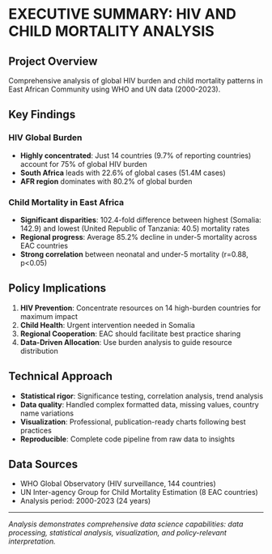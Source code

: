 # EXECUTIVE SUMMARY: HIV AND CHILD MORTALITY ANALYSIS

## Project Overview
Comprehensive analysis of global HIV burden and child mortality patterns in East African Community using WHO and UN data (2000-2023).

## Key Findings

### HIV Global Burden
- **Highly concentrated**: Just 14 countries (9.7% of reporting countries) account for 75% of global HIV burden
- **South Africa** leads with 22.6% of global cases (51.4M cases)
- **AFR region** dominates with 80.2% of global burden

### Child Mortality in East Africa
- **Significant disparities**: 102.4-fold difference between highest (Somalia: 142.9) and lowest (United Republic of Tanzania: 40.5) mortality rates
- **Regional progress**: Average 85.2% decline in under-5 mortality across EAC countries
- **Strong correlation** between neonatal and under-5 mortality (r=0.88, p<0.05)

## Policy Implications
1. **HIV Prevention**: Concentrate resources on 14 high-burden countries for maximum impact
2. **Child Health**: Urgent intervention needed in Somalia
3. **Regional Cooperation**: EAC should facilitate best practice sharing
4. **Data-Driven Allocation**: Use burden analysis to guide resource distribution

## Technical Approach
- **Statistical rigor**: Significance testing, correlation analysis, trend analysis
- **Data quality**: Handled complex formatted data, missing values, country name variations
- **Visualization**: Professional, publication-ready charts following best practices
- **Reproducible**: Complete code pipeline from raw data to insights

## Data Sources
- WHO Global Observatory (HIV surveillance, 144 countries)
- UN Inter-agency Group for Child Mortality Estimation (8 EAC countries)
- Analysis period: 2000-2023 (24 years)

---
*Analysis demonstrates comprehensive data science capabilities: data processing, statistical analysis, visualization, and policy-relevant interpretation.*
